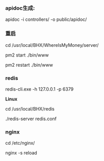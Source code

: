 ### apidoc生成:

apidoc -i controllers/ -o public/apidoc/

### 重启

cd /usr/local/BHX/WhereIsMyMoney/server/

pm2 start ./bin/www

pm2 restart ./bin/www


### redis

redis-cli.exe -h 127.0.0.1 -p 6379

**Linux** 

cd /usr/local/BHX/redis

./redis-server redis.conf

### nginx

cd /etc/nginx/

nginx -s reload
